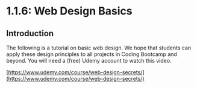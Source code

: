 # 1.1.6: Web Design Basics

## Introduction

The following is a tutorial on basic web design. We hope that students can apply these design principles to all projects in Coding Bootcamp and beyond. You will need a \(free\) Udemy account to watch this video.

[https://www.udemy.com/course/web-design-secrets/](https://www.udemy.com/course/web-design-secrets/)

